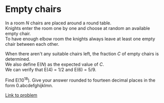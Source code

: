 # Empty chairs

<p>
In a room <var>N</var> chairs are placed around a round table.<br />
Knights enter the room one by one and choose at random an available empty chair.<br />
To have enough elbow room the knights always leave at least one empty chair between each other.
</p>
<p>
When there aren't any suitable chairs left, the fraction <var>C</var> of empty chairs is determined.<br />
We also define E(<var>N</var>) as the expected value of <var>C</var>.<br />
We can verify that E(4) = 1/2 and E(6) = 5/9.
</p>
<p>
Find E(10<sup>18</sup>). Give your answer rounded to fourteen decimal places in the form 0.abcdefghijklmn.
</p>

[Link to problem](https://projecteuler.net/problem=469)
